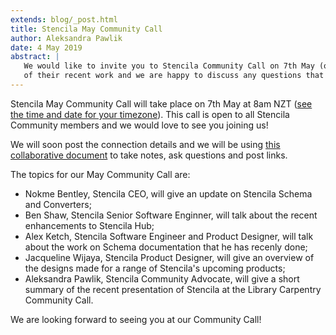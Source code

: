 ```yaml
---
extends: blog/_post.html
title: Stencila May Community Call
author: Aleksandra Pawlik
date: 4 May 2019
abstract: |
   We would like to invite you to Stencila Community Call on 7th May (or 6th for most time zones!) at 8am NZT (see the blog post to find out the exact time for your time zone). During the call Stencila Team members will present some
   of their recent work and we are happy to discuss any questions that you may have.
---
```


Stencila May Community Call will take place on 7th May at 8am NZT ([see the time and date for your timezone](https://www.timeanddate.com/worldclock/fixedtime.html?msg=Stencila+Community+Call+May+2019&iso=20190507T08&p1=%3A&ah=1)). This call is open to all Stencila Community members and we would love to see you joining us!

We will soon post the connection details and we will be using [this collaborative document](https://docs.google.com/document/d/18gvPZb6QWy4DzGZIwuySC4KJ7UuVOtsrsHBYkVcVpkc/edit#) to take notes, ask questions and post links.

The topics for our May Community Call are:
* Nokme Bentley, Stencila CEO, will give an update on Stencila Schema and Converters;
* Ben Shaw, Stencila Senior Software Enginner, will talk about the recent enhancements to Stencila Hub;
* Alex Ketch, Stencila Software Engineer and Product Designer, will talk about the work on Schema documentation that he has recenly done;
* Jacqueline Wijaya, Stencila Product Designer, will give an overview of the designs made for a range of Stencila's upcoming products;
* Aleksandra Pawlik, Stencila Community Advocate, will give a short summary of the recent presentation of Stencila at the Library Carpentry Community Call.

We are looking forward to seeing you at our Community Call!

